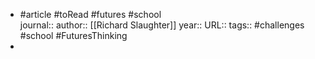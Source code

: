 - #article #toRead #futures #school  
  journal::
  author:: [[Richard Slaughter]] 
  year::
  URL::
  tags:: #challenges #school #FuturesThinking
-